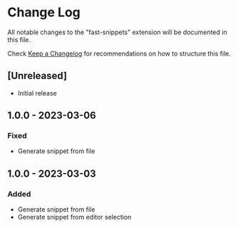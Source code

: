 # Change Log

All notable changes to the "fast-snippets" extension will be documented in this file.

Check [Keep a Changelog](http://keepachangelog.com/) for recommendations on how to structure this file.

## [Unreleased]

- Initial release

## 1.0.0 - 2023-03-06
### Fixed

 - Generate snippet from file

## 1.0.0 - 2023-03-03
### Added

 - Generate snippet from file
 - Generate snippet from editor selection

